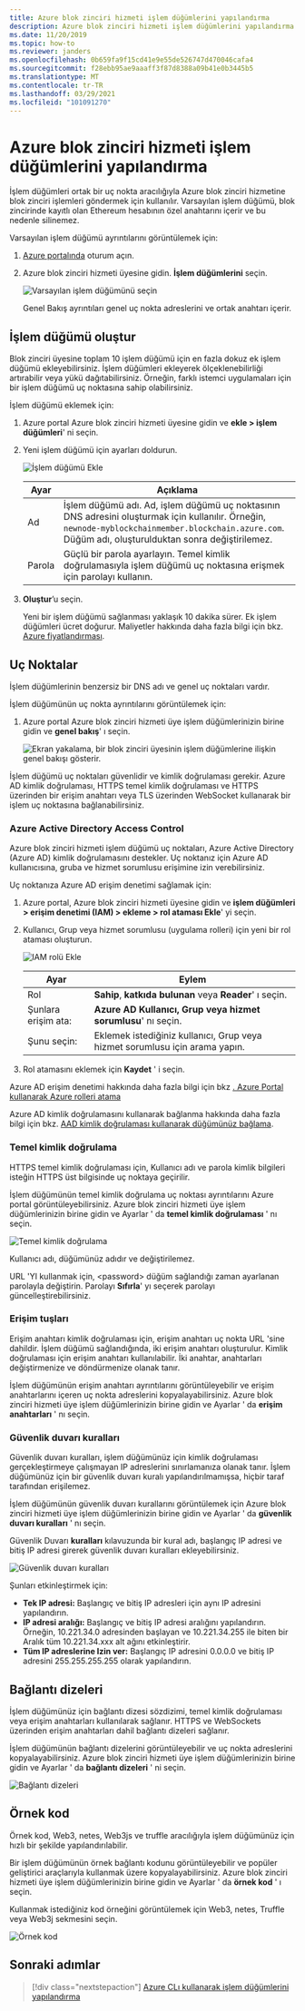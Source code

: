 ```yaml
---
title: Azure blok zinciri hizmeti işlem düğümlerini yapılandırma
description: Azure blok zinciri hizmeti işlem düğümlerini yapılandırma
ms.date: 11/20/2019
ms.topic: how-to
ms.reviewer: janders
ms.openlocfilehash: 0b659fa9f15cd41e9e55de526747d470046cafa4
ms.sourcegitcommit: f28ebb95ae9aaaff3f87d8388a09b41e0b3445b5
ms.translationtype: MT
ms.contentlocale: tr-TR
ms.lasthandoff: 03/29/2021
ms.locfileid: "101091270"
---
```

# <a name="configure-azure-blockchain-service-transaction-nodes"></a>Azure blok zinciri hizmeti işlem düğümlerini yapılandırma

İşlem düğümleri ortak bir uç nokta aracılığıyla Azure blok zinciri hizmetine blok zinciri işlemleri göndermek için kullanılır. Varsayılan işlem düğümü, blok zincirinde kayıtlı olan Ethereum hesabının özel anahtarını içerir ve bu nedenle silinemez.

Varsayılan işlem düğümü ayrıntılarını görüntülemek için:

1. [Azure portalında](https://portal.azure.com) oturum açın.
1. Azure blok zinciri hizmeti üyesine gidin. **İşlem düğümlerini** seçin.

    ![Varsayılan işlem düğümünü seçin](./media/configure-transaction-nodes/nodes.png)

    Genel Bakış ayrıntıları genel uç nokta adreslerini ve ortak anahtarı içerir.

## <a name="create-transaction-node"></a>İşlem düğümü oluştur

Blok zinciri üyesine toplam 10 işlem düğümü için en fazla dokuz ek işlem düğümü ekleyebilirsiniz. İşlem düğümleri ekleyerek ölçeklenebilirliği artırabilir veya yükü dağıtabilirsiniz. Örneğin, farklı istemci uygulamaları için bir işlem düğümü uç noktasına sahip olabilirsiniz.

İşlem düğümü eklemek için:

1. Azure portal Azure blok zinciri hizmeti üyesine gidin ve **ekle > işlem düğümleri**' ni seçin.
1. Yeni işlem düğümü için ayarları doldurun.

    ![İşlem düğümü Ekle](./media/configure-transaction-nodes/add-node.png)

    | Ayar | Açıklama |
    |---------|-------------|
    | Ad | İşlem düğümü adı. Ad, işlem düğümü uç noktasının DNS adresini oluşturmak için kullanılır. Örneğin, `newnode-myblockchainmember.blockchain.azure.com`. Düğüm adı, oluşturulduktan sonra değiştirilemez. |
    | Parola | Güçlü bir parola ayarlayın. Temel kimlik doğrulamasıyla işlem düğümü uç noktasına erişmek için parolayı kullanın.

1. **Oluştur**’u seçin.

    Yeni bir işlem düğümü sağlanması yaklaşık 10 dakika sürer. Ek işlem düğümleri ücret doğurur. Maliyetler hakkında daha fazla bilgi için bkz. [Azure fiyatlandırması](https://aka.ms/ABSPricing).

## <a name="endpoints"></a>Uç Noktalar

İşlem düğümlerinin benzersiz bir DNS adı ve genel uç noktaları vardır.

İşlem düğümünün uç nokta ayrıntılarını görüntülemek için:

1. Azure portal Azure blok zinciri hizmeti üye işlem düğümlerinizin birine gidin ve **genel bakış**' ı seçin.

    ![Ekran yakalama, bir blok zinciri üyesinin işlem düğümlerine ilişkin genel bakışı gösterir.](./media/configure-transaction-nodes/endpoints.png)

İşlem düğümü uç noktaları güvenlidir ve kimlik doğrulaması gerekir. Azure AD kimlik doğrulaması, HTTPS temel kimlik doğrulaması ve HTTPS üzerinden bir erişim anahtarı veya TLS üzerinden WebSocket kullanarak bir işlem uç noktasına bağlanabilirsiniz.

### <a name="azure-active-directory-access-control"></a>Azure Active Directory Access Control

Azure blok zinciri hizmeti işlem düğümü uç noktaları, Azure Active Directory (Azure AD) kimlik doğrulamasını destekler. Uç noktanız için Azure AD kullanıcısına, gruba ve hizmet sorumlusu erişimine izin verebilirsiniz.

Uç noktanıza Azure AD erişim denetimi sağlamak için:

1. Azure portal, Azure blok zinciri hizmeti üyesine gidin ve **işlem düğümleri > erişim denetimi (IAM) > ekleme > rol ataması Ekle**' yi seçin.
1. Kullanıcı, Grup veya hizmet sorumlusu (uygulama rolleri) için yeni bir rol ataması oluşturun.

    ![IAM rolü Ekle](./media/configure-transaction-nodes/add-role.png)

    | Ayar | Eylem |
    |---------|-------------|
    | Rol | **Sahip**, **katkıda bulunan** veya **Reader**' ı seçin.
    | Şunlara erişim ata: | **Azure AD Kullanıcı, Grup veya hizmet sorumlusu**' nı seçin.
    | Şunu seçin: | Eklemek istediğiniz kullanıcı, Grup veya hizmet sorumlusu için arama yapın.

1. Rol atamasını eklemek için **Kaydet** ' i seçin.

Azure AD erişim denetimi hakkında daha fazla bilgi için bkz [. Azure Portal kullanarak Azure rolleri atama](../../role-based-access-control/role-assignments-portal.md)

Azure AD kimlik doğrulamasını kullanarak bağlanma hakkında daha fazla bilgi için bkz. [AAD kimlik doğrulaması kullanarak düğümünüz bağlama](configure-aad.md).

### <a name="basic-authentication"></a>Temel kimlik doğrulama

HTTPS temel kimlik doğrulaması için, Kullanıcı adı ve parola kimlik bilgileri isteğin HTTPS üst bilgisinde uç noktaya geçirilir.

İşlem düğümünün temel kimlik doğrulama uç noktası ayrıntılarını Azure portal görüntüleyebilirsiniz. Azure blok zinciri hizmeti üye işlem düğümlerinizin birine gidin ve Ayarlar ' da **temel kimlik doğrulaması** ' nı seçin.

![Temel kimlik doğrulama](./media/configure-transaction-nodes/basic.png)

Kullanıcı adı, düğümünüz adıdır ve değiştirilemez.

URL 'YI kullanmak için, \<password\> düğüm sağlandığı zaman ayarlanan parolayla değiştirin. Parolayı **Sıfırla**' yı seçerek parolayı güncelleştirebilirsiniz.

### <a name="access-keys"></a>Erişim tuşları

Erişim anahtarı kimlik doğrulaması için, erişim anahtarı uç nokta URL 'sine dahildir. İşlem düğümü sağlandığında, iki erişim anahtarı oluşturulur. Kimlik doğrulaması için erişim anahtarı kullanılabilir. İki anahtar, anahtarları değiştirmenize ve döndürmenize olanak tanır.

İşlem düğümünün erişim anahtarı ayrıntılarını görüntüleyebilir ve erişim anahtarlarını içeren uç nokta adreslerini kopyalayabilirsiniz. Azure blok zinciri hizmeti üye işlem düğümlerinizin birine gidin ve Ayarlar ' da **erişim anahtarları** ' nı seçin.

### <a name="firewall-rules"></a>Güvenlik duvarı kuralları

Güvenlik duvarı kuralları, işlem düğümünüz için kimlik doğrulaması gerçekleştirmeye çalışmayan IP adreslerini sınırlamanıza olanak tanır.  İşlem düğümünüz için bir güvenlik duvarı kuralı yapılandırılmamışsa, hiçbir taraf tarafından erişilemez.  

İşlem düğümünün güvenlik duvarı kurallarını görüntülemek için Azure blok zinciri hizmeti üye işlem düğümlerinizin birine gidin ve Ayarlar ' da **güvenlik duvarı kuralları** ' nı seçin.

Güvenlik Duvarı **kuralları** kılavuzunda bir kural adı, başlangıç IP adresi ve bitiş IP adresi girerek güvenlik duvarı kuralları ekleyebilirsiniz.

![Güvenlik duvarı kuralları](./media/configure-transaction-nodes/firewall-rules.png)

Şunları etkinleştirmek için:

* **Tek IP adresi:** Başlangıç ve bitiş IP adresleri için aynı IP adresini yapılandırın.
* **IP adresi aralığı:** Başlangıç ve bitiş IP adresi aralığını yapılandırın. Örneğin, 10.221.34.0 adresinden başlayan ve 10.221.34.255 ile biten bir Aralık tüm 10.221.34.xxx alt ağını etkinleştirir.
* **Tüm IP adreslerine Izin ver:** Başlangıç IP adresini 0.0.0.0 ve bitiş IP adresini 255.255.255.255 olarak yapılandırın.

## <a name="connection-strings"></a>Bağlantı dizeleri

İşlem düğümünüz için bağlantı dizesi sözdizimi, temel kimlik doğrulaması veya erişim anahtarları kullanılarak sağlanır. HTTPS ve WebSockets üzerinden erişim anahtarları dahil bağlantı dizeleri sağlanır.

İşlem düğümünün bağlantı dizelerini görüntüleyebilir ve uç nokta adreslerini kopyalayabilirsiniz. Azure blok zinciri hizmeti üye işlem düğümlerinizin birine gidin ve Ayarlar ' da **bağlantı dizeleri** ' ni seçin.

![Bağlantı dizeleri](./media/configure-transaction-nodes/connection-strings.png)

## <a name="sample-code"></a>Örnek kod

Örnek kod, Web3, netes, Web3js ve truffle aracılığıyla işlem düğümünüz için hızlı bir şekilde yapılandırılabilir.

Bir işlem düğümünün örnek bağlantı kodunu görüntüleyebilir ve popüler geliştirici araçlarıyla kullanmak üzere kopyalayabilirsiniz. Azure blok zinciri hizmeti üye işlem düğümlerinizin birine gidin ve Ayarlar ' da **örnek kod** ' ı seçin.

Kullanmak istediğiniz kod örneğini görüntülemek için Web3, netes, Truffle veya Web3j sekmesini seçin.

![Örnek kod](./media/configure-transaction-nodes/sample-code.png)

## <a name="next-steps"></a>Sonraki adımlar

> [!div class="nextstepaction"]
> [Azure CLı kullanarak işlem düğümlerini yapılandırma](manage-cli.md)
